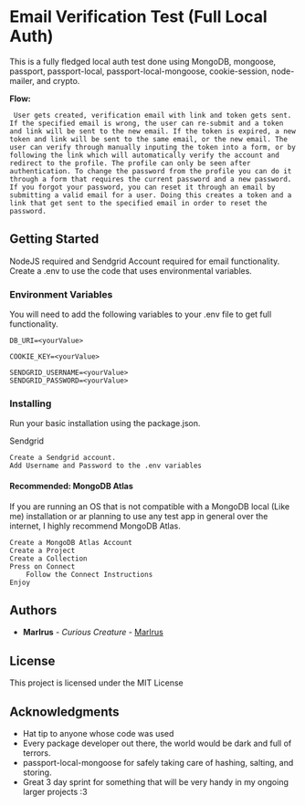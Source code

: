 # Email Verification Test (Full Local Auth)

This is a fully fledged local auth test done using MongoDB, mongoose, passport, passport-local, passport-local-mongoose, cookie-session, node-mailer, and crypto.

**Flow:**

```
 User gets created, verification email with link and token gets sent. If the specified email is wrong, the user can re-submit and a token and link will be sent to the new email. If the token is expired, a new token and link will be sent to the same email, or the new email. The user can verify through manually inputing the token into a form, or by following the link which will automatically verify the account and redirect to the profile. The profile can only be seen after authentication. To change the password from the profile you can do it through a form that requires the current password and a new password. If you forgot your password, you can reset it through an email by submitting a valid email for a user. Doing this creates a token and a link that get sent to the specified email in order to reset the password.
```

## Getting Started

NodeJS required and Sendgrid Account required for email functionality. Create a .env to use the code that uses environmental variables.

### Environment Variables

You will need to add the following variables to your .env file to get full functionality. 

```
DB_URI=<yourValue>

COOKIE_KEY=<yourValue>

SENDGRID_USERNAME=<yourValue>
SENDGRID_PASSWORD=<yourValue>
```

### Installing

Run your basic installation using the package.json. 

Sendgrid

```
Create a Sendgrid account.
Add Username and Password to the .env variables

```

#### Recommended: MongoDB Atlas

If you are running an OS that is not compatible with a MongoDB local (Like me) installation or ar planning to use any test app in general over the internet, I highly recommend MongoDB Atlas. 

```
Create a MongoDB Atlas Account
Create a Project
Create a Collection
Press on Connect
    Follow the Connect Instructions
Enjoy
```

## Authors

* **Marlrus** - *Curious Creature* - [Marlrus](https://github.com/Marlrus)

## License

This project is licensed under the MIT License

## Acknowledgments

* Hat tip to anyone whose code was used
* Every package developer out there, the world would be dark and full of terrors.
* passport-local-mongoose for safely taking care of hashing, salting, and storing.
* Great 3 day sprint for something that will be very handy in my ongoing larger projects :3
